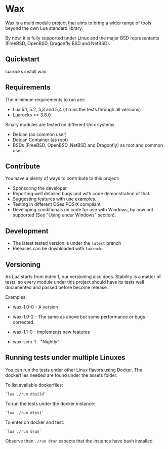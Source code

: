 # Wax

Wax is a multi module project that aims to bring a wider range of tools
beyond the own Lua standard library.

By now, it is fully supported under Linux and the major BSD representants
(FreeBSD, OpenBSD, Dragonfly BSD and NetBSD).


## Quickstart

luarocks install wax


## Requirements
The minimum requirements to run are:

* Lua 5.1, 5.2, 5,3 and 5,4 (it runs the tests through all versions)
* Luarocks >= 3.8.0

Binary modules are tested on different Unix systems:

* Debian (as common user)
* Debian Container (as root)
* BSDs (FreeBSD, OpenBSD, NetBSD and Dragonfly) as root and common user.


## Contribute

You have a plenty of ways to contribute to this project:

* Sponsoring the developer
* Reporting well detailed bugs and with code demonstration of that.
* Suggesting features with use examples.
* Testing in different OSes POSIX compliant
* Developing conditionals on code for use with Windows, by now not
supported (See "Using under Windows" section).


## Development

* The latest tested version is under the `latest` branch
* Releases can be downloaded with `luarocks`


## Versioning

As Lua starts from index 1, our versioning also does.
Stability is a matter of tests, so every module under this project
should have its tests well documented and passed before become release.

Examples:

* wax-1.0-0 - A version
* wax-1.0-2 - The same as above but some performance or bugs corrected.
* wax-1.1-0 - Implements new features

* wax-scm-1 - "Nightly"


## Running tests under multiple Linuxes

You can run the tests under other Linux flavors using Docker.
The dockerfiles needed are found under the assets folder.

To list available dockerfiles:

    `lua ./run dbuild`

To run the tests under the docker instance:

    `lua ./run dtest`

To enter on docker and test:

    `lua ./run drun`

Observe than `./run drun` expects that the instance have bash installed.


